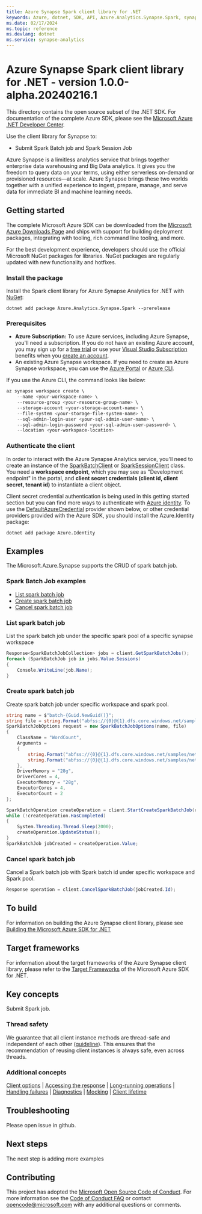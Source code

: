 ```yaml
---
title: Azure Synapse Spark client library for .NET
keywords: Azure, dotnet, SDK, API, Azure.Analytics.Synapse.Spark, synapse-analytics
ms.date: 02/17/2024
ms.topic: reference
ms.devlang: dotnet
ms.service: synapse-analytics
---
```

# Azure Synapse Spark client library for .NET - version 1.0.0-alpha.20240216.1 


This directory contains the open source subset of the .NET SDK. For documentation of the complete Azure SDK, please see the [Microsoft Azure .NET Developer Center](https://azure.microsoft.com/develop/net/).

Use the client library for Synapse to:

- Submit Spark Batch job and Spark Session Job

Azure Synapse is a limitless analytics service that brings together enterprise data warehousing and Big Data analytics. It gives you the freedom to query data on your terms, using either serverless on-demand or provisioned resources—at scale. Azure Synapse brings these two worlds together with a unified experience to ingest, prepare, manage, and serve data for immediate BI and machine learning needs.

## Getting started

The complete Microsoft Azure SDK can be downloaded from the [Microsoft Azure Downloads Page](https://azure.microsoft.com/downloads/?sdk=net) and ships with support for building deployment packages, integrating with tooling, rich command line tooling, and more.

For the best development experience, developers should use the official Microsoft NuGet packages for libraries. NuGet packages are regularly updated with new functionality and hotfixes.

### Install the package

Install the Spark client library for Azure Synapse Analytics for .NET with [NuGet](https://www.nuget.org/packages/Azure.Analytics.Synapse.Spark/):

```dotnetcli
dotnet add package Azure.Analytics.Synapse.Spark --prerelease
```

### Prerequisites

- **Azure Subscription:** To use Azure services, including Azure Synapse, you'll need a subscription. If you do not have an existing Azure account, you may sign up for a [free trial](https://azure.microsoft.com/free/dotnet/) or use your [Visual Studio Subscription](https://visualstudio.microsoft.com/subscriptions/) benefits when you [create an account](https://azure.microsoft.com/account).
- An existing Azure Synapse workspace. If you need to create an Azure Synapse workspace, you can use the [Azure Portal](https://portal.azure.com/) or [Azure CLI](/cli/azure).

If you use the Azure CLI, the command looks like below:

```PowerShell
az synapse workspace create \
    --name <your-workspace-name> \
    --resource-group <your-resource-group-name> \
    --storage-account <your-storage-account-name> \
    --file-system <your-storage-file-system-name> \
    --sql-admin-login-user <your-sql-admin-user-name> \
    --sql-admin-login-password <your-sql-admin-user-password> \
    --location <your-workspace-location>
```

### Authenticate the client

In order to interact with the Azure Synapse Analytics service, you'll need to create an instance of the [SparkBatchClient](https://github.com/Azure/azure-sdk-for-net/blob/main/sdk/synapse/Azure.Analytics.Synapse.Spark/src/Generated/SparkBatchClient.cs) or [SparkSessionClient](https://github.com/Azure/azure-sdk-for-net/blob/main/sdk/synapse/Azure.Analytics.Synapse.Spark/src/Generated/SparkSessionClient.cs) class. You need a **workspace endpoint**, which you may see as "Development endpoint" in the portal,
and **client secret credentials (client id, client secret, tenant id)** to instantiate a client object.

Client secret credential authentication is being used in this getting started section but you can find more ways to authenticate with [Azure identity](https://github.com/Azure/azure-sdk-for-net/tree/main/sdk/identity/Azure.Identity). To use the [DefaultAzureCredential](https://github.com/Azure/azure-sdk-for-net/tree/main/sdk/identity/Azure.Identity#defaultazurecredential) provider shown below,
or other credential providers provided with the Azure SDK, you should install the Azure.Identity package:

```dotnetcli
dotnet add package Azure.Identity
```

## Examples

The Microsoft.Azure.Synapse supports the CRUD of spark batch job.

### Spark Batch Job examples

- [List spark batch job](#list-spark-batch-job)
- [Create spark batch job](#create-spark-batch-job)
- [Cancel spark batch job](#cancel-spark-batch-job)

### List spark batch job

List the spark batch job under the specific spark pool of a specific synapse workspace

```C# Snippet:ListSparkBatchJobs
Response<SparkBatchJobCollection> jobs = client.GetSparkBatchJobs();
foreach (SparkBatchJob job in jobs.Value.Sessions)
{
    Console.WriteLine(job.Name);
}
```

### Create spark batch job

Create spark batch job under specific workspace and spark pool.

```C# Snippet:SubmitSparkBatchJob
string name = $"batch-{Guid.NewGuid()}";
string file = string.Format("abfss://{0}@{1}.dfs.core.windows.net/samples/net/wordcount/wordcount.zip", fileSystem, storageAccount);
SparkBatchJobOptions request = new SparkBatchJobOptions(name, file)
{
    ClassName = "WordCount",
    Arguments =
    {
        string.Format("abfss://{0}@{1}.dfs.core.windows.net/samples/net/wordcount/shakespeare.txt", fileSystem, storageAccount),
        string.Format("abfss://{0}@{1}.dfs.core.windows.net/samples/net/wordcount/result/", fileSystem, storageAccount),
    },
    DriverMemory = "28g",
    DriverCores = 4,
    ExecutorMemory = "28g",
    ExecutorCores = 4,
    ExecutorCount = 2
};

SparkBatchOperation createOperation = client.StartCreateSparkBatchJob(request);
while (!createOperation.HasCompleted)
{
    System.Threading.Thread.Sleep(2000);
    createOperation.UpdateStatus();
}
SparkBatchJob jobCreated = createOperation.Value;
```

### Cancel spark batch job

Cancel a Spark batch job with Spark batch id under specific workspace and Spark pool.

```C# Snippet:CancelSparkBatchJob
Response operation = client.CancelSparkBatchJob(jobCreated.Id);
```

## To build

For information on building the Azure Synapse client library, please see [Building the Microsoft Azure SDK for .NET](https://github.com/azure/azure-sdk-for-net#to-build)

## Target frameworks

For information about the target frameworks of the Azure Synapse client library, please refer to the [Target Frameworks](https://github.com/azure/azure-sdk-for-net#target-frameworks) of the Microsoft Azure SDK for .NET.

## Key concepts

Submit Spark job.

### Thread safety

We guarantee that all client instance methods are thread-safe and independent of each other ([guideline](https://azure.github.io/azure-sdk/dotnet_introduction.html#dotnet-service-methods-thread-safety)). This ensures that the recommendation of reusing client instances is always safe, even across threads.

### Additional concepts

<!-- CLIENT COMMON BAR -->

[Client options](https://github.com/Azure/azure-sdk-for-net/blob/main/sdk/core/Azure.Core/README.md#configuring-service-clients-using-clientoptions) |
[Accessing the response](https://github.com/Azure/azure-sdk-for-net/blob/main/sdk/core/Azure.Core/README.md#accessing-http-response-details-using-responset) |
[Long-running operations](https://github.com/Azure/azure-sdk-for-net/blob/main/sdk/core/Azure.Core/README.md#consuming-long-running-operations-using-operationt) |
[Handling failures](https://github.com/Azure/azure-sdk-for-net/blob/main/sdk/core/Azure.Core/README.md#reporting-errors-requestfailedexception) |
[Diagnostics](https://github.com/Azure/azure-sdk-for-net/blob/main/sdk/core/Azure.Core/samples/Diagnostics.md) |
[Mocking](https://learn.microsoft.com/dotnet/azure/sdk/unit-testing-mocking) |
[Client lifetime](https://devblogs.microsoft.com/azure-sdk/lifetime-management-and-thread-safety-guarantees-of-azure-sdk-net-clients/)

<!-- CLIENT COMMON BAR -->

## Troubleshooting

Please open issue in github.

## Next steps

The next step is adding more examples

## Contributing

This project has adopted the [Microsoft Open Source Code of Conduct](https://opensource.microsoft.com/codeofconduct/). For more information see the [Code of Conduct FAQ](https://opensource.microsoft.com/codeofconduct/faq/) or contact [opencode@microsoft.com](mailto:opencode@microsoft.com) with any additional questions or comments.

